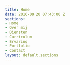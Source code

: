 ```yaml
---
title: Home
date: 2016-09-20 07:43:00 Z
sections:
- Home
- Over mij
- Diensten
- Curriculum
- Ervaring
- Portfolio
- Contact
layout: default.sections
---
```



